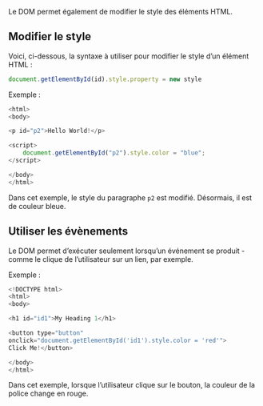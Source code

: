 Le DOM permet également de modifier le style des éléments HTML.

## Modifier le style

Voici, ci-dessous, la syntaxe à utiliser pour modifier le style d’un élément HTML :

```js
document.getElementById(id).style.property = new style
```

Exemple :

```js
<html>
<body>

<p id="p2">Hello World!</p>

<script>
    document.getElementById("p2").style.color = "blue";
</script>

</body>
</html>
```

Dans cet exemple, le style du paragraphe ```p2``` est modifié. Désormais, il est de couleur bleue.

## Utiliser les évènements

Le DOM permet d’exécuter seulement lorsqu’un événement se produit - comme le clique de l’utilisateur sur un lien, par exemple.

Exemple :

```js
<!DOCTYPE html>
<html>
<body>

<h1 id="id1">My Heading 1</h1>

<button type="button"
onclick="document.getElementById('id1').style.color = 'red'">
Click Me!</button>

</body>
</html>
```

Dans cet exemple, lorsque l’utilisateur clique sur le bouton, la couleur de la police change en rouge. 